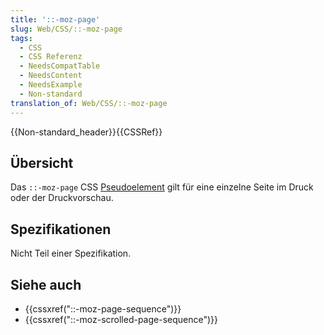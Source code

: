```yaml
---
title: '::-moz-page'
slug: Web/CSS/::-moz-page
tags:
  - CSS
  - CSS Referenz
  - NeedsCompatTable
  - NeedsContent
  - NeedsExample
  - Non-standard
translation_of: Web/CSS/::-moz-page
---
```

{{Non-standard_header}}{{CSSRef}}

## Übersicht

Das `::-moz-page` CSS [Pseudoelement](/de/docs/Web/CSS/Pseudo-elements) gilt für eine einzelne Seite im Druck oder der Druckvorschau.

## Spezifikationen

Nicht Teil einer Spezifikation.

## Siehe auch

- {{cssxref("::-moz-page-sequence")}}
- {{cssxref("::-moz-scrolled-page-sequence")}}
